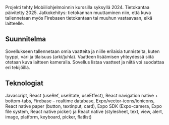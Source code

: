 
Projekti tehty Mobiiliohjelmoinnin kurssilla syksyllä 2024. Tietokantaa päivitetty 2025. Jatkokehitys: tietokannan muuttaminen niin, että kuva tallennetaan myös Firebasen tietokantaan tai muuhun vastaavaan, eikä laitteelle.

## Suunnitelma

Sovellukseen tallennetaan omia vaatteita ja niille erilaisia tunnisteita, kuten tyyppi, väri ja tilaisuus (arki/juhla). Vaatteen lisäämisen yhteydessä siitä otetaan kuva laitteen kameralla. Sovellus listaa vaatteet ja niitä voi suodattaa eri tekijöillä.

## Teknologiat

Javascript, React (useRef, useState, useEffect), React navigation native + bottom-tabs, Firebase – realtime database, Expo/vector-icons/ionicons, React native paper (button, textinput, card), Expo SDK (Expo-camera, Expo file system, React native picker) ja React native (stylesheet, text, view, alert, image, platform, keyboard, picker, flatlist)
